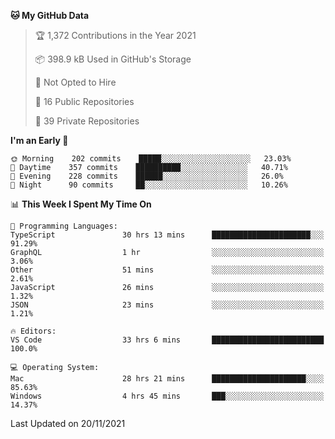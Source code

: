 <!--START_SECTION:waka-->
**🐱 My GitHub Data** 

> 🏆 1,372 Contributions in the Year 2021
 > 
> 📦 398.9 kB Used in GitHub's Storage 
 > 
> 🚫 Not Opted to Hire
 > 
> 📜 16 Public Repositories 
 > 
> 🔑 39 Private Repositories  
 > 
**I'm an Early 🐤** 

```text
🌞 Morning    202 commits    █████░░░░░░░░░░░░░░░░░░░░   23.03% 
🌆 Daytime    357 commits    ██████████░░░░░░░░░░░░░░░   40.71% 
🌃 Evening    228 commits    ██████░░░░░░░░░░░░░░░░░░░   26.0% 
🌙 Night      90 commits     ██░░░░░░░░░░░░░░░░░░░░░░░   10.26%

```


📊 **This Week I Spent My Time On** 

```text
💬 Programming Languages: 
TypeScript               30 hrs 13 mins      ██████████████████████░░░   91.29% 
GraphQL                  1 hr                ░░░░░░░░░░░░░░░░░░░░░░░░░   3.06% 
Other                    51 mins             ░░░░░░░░░░░░░░░░░░░░░░░░░   2.61% 
JavaScript               26 mins             ░░░░░░░░░░░░░░░░░░░░░░░░░   1.32% 
JSON                     23 mins             ░░░░░░░░░░░░░░░░░░░░░░░░░   1.21%

🔥 Editors: 
VS Code                  33 hrs 6 mins       █████████████████████████   100.0%

💻 Operating System: 
Mac                      28 hrs 21 mins      █████████████████████░░░░   85.63% 
Windows                  4 hrs 45 mins       ███░░░░░░░░░░░░░░░░░░░░░░   14.37%

```


 Last Updated on 20/11/2021
<!--END_SECTION:waka-->

